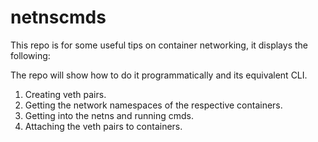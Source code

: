 # netnscmds

This repo is for some useful tips on container networking, it displays
the following:

The repo will show how to do it programmatically and its equivalent CLI.

1. Creating veth pairs.
2. Getting the network namespaces of the respective containers.
3. Getting into the netns and running cmds.
4. Attaching the veth pairs to containers.

